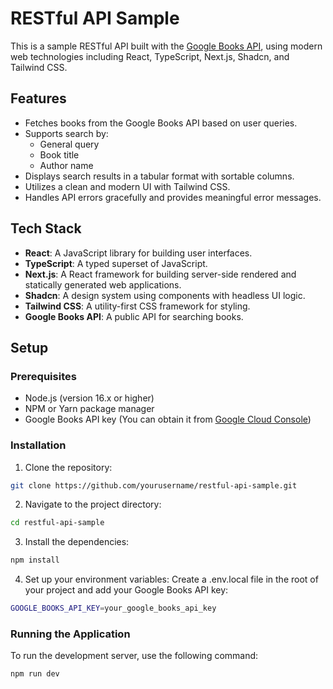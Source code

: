 # RESTful API Sample

This is a sample RESTful API built with the [Google Books API](https://developers.google.com/books), using modern web technologies including React, TypeScript, Next.js, Shadcn, and Tailwind CSS.

## Features

- Fetches books from the Google Books API based on user queries.
- Supports search by:
  - General query
  - Book title
  - Author name
- Displays search results in a tabular format with sortable columns.
- Utilizes a clean and modern UI with Tailwind CSS.
- Handles API errors gracefully and provides meaningful error messages.

## Tech Stack

- **React**: A JavaScript library for building user interfaces.
- **TypeScript**: A typed superset of JavaScript.
- **Next.js**: A React framework for building server-side rendered and statically generated web applications.
- **Shadcn**: A design system using components with headless UI logic.
- **Tailwind CSS**: A utility-first CSS framework for styling.
- **Google Books API**: A public API for searching books.

## Setup

### Prerequisites

- Node.js (version 16.x or higher)
- NPM or Yarn package manager
- Google Books API key (You can obtain it from [Google Cloud Console](https://console.cloud.google.com/))

### Installation

1. Clone the repository:

```bash
git clone https://github.com/yourusername/restful-api-sample.git
```

2. Navigate to the project directory:

```bash
cd restful-api-sample
```

3. Install the dependencies:

```bash
npm install
```

4. Set up your environment variables:
   Create a .env.local file in the root of your project and add your Google Books API key:

```bash
GOOGLE_BOOKS_API_KEY=your_google_books_api_key
```

### Running the Application

To run the development server, use the following command:

```bash
npm run dev
```
